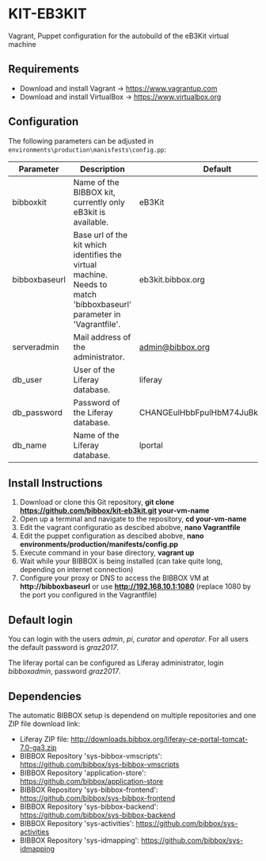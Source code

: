 # KIT-EB3KIT
Vagrant, Puppet configuration for the autobuild of the eB3Kit virtual machine


## Requirements

* Download and install Vagrant -> https://www.vagrantup.com
* Download and install VirtualBox -> https://www.virtualbox.org


## Configuration

The following parameters can be adjusted in `environments\production\manisfests\config.pp`:

| Parameter     | Description                                                                                                          | Default                        |
|---------------|----------------------------------------------------------------------------------------------------------------------|--------------------------------|
| bibboxkit     | Name of the BIBBOX kit, currently only eB3kit is available.                                                                                              | eB3Kit                         |
| bibboxbaseurl | Base url of the kit which identifies the virtual machine. Needs to match 'bibboxbaseurl' parameter in 'Vagrantfile'. | eb3kit.bibbox.org              |
| serveradmin   | Mail address of the administrator.                                                                                   | admin@bibbox.org               |
| db_user       | User of the Liferay database.                                                                                        | liferay                        |
| db_password   | Password of the Liferay database.                                                                                    | CHANGEulHbbFpulHbM74JuBk9@CwMS |
| db_name       | Name of the Liferay database.                                                                                        | lportal                        |


## Install Instructions

1. Download or clone this Git repository, **git clone https://github.com/bibbox/kit-eb3kit.git your-vm-name**
2. Open up a terminal and navigate to the repository, **cd your-vm-name**
3. Edit the vagrant configuratio as descibed abobve, **nano Vagrantfile**
4. Edit the puppet configuration as descibed abobve, **nano  environments/production/manifests/config.pp**
5. Execute command in your base directory,  **vagrant up**
6. Wait while your BIBBOX is being installed (can take quite long, depending on internet connection)
7. Configure your proxy or DNS to access the BIBBOX VM at **http://bibboxbaseurl** or use **http://192.168.10.1:1080** (replace 1080 by the port you configured in the Vagrantfile)

## Default login

You can login with the users *admin*, *pi*, *curator* and *operator*.  For all users the default password is *graz2017*. 

The liferay portal can be configured as Liferay administrator, login  *bibboxadmin*, password *graz2017*.  

## Dependencies

The automatic BIBBOX setup is dependend on multiple repositories and one ZIP file download link:

* Liferay ZIP file: http://downloads.bibbox.org/liferay-ce-portal-tomcat-7.0-ga3.zip
* BIBBOX Repository 'sys-bibbox-vmscripts': https://github.com/bibbox/sys-bibbox-vmscripts
* BIBBOX Repository 'application-store': https://github.com/bibbox/application-store
* BIBBOX Repository 'sys-bibbox-frontend': https://github.com/bibbox/sys-bibbox-frontend
* BIBBOX Repository 'sys-bibbox-backend': https://github.com/bibbox/sys-bibbox-backend
* BIBBOX Repository 'sys-activities': https://github.com/bibbox/sys-activities
* BIBBOX Repository 'sys-idmapping': https://github.com/bibbox/sys-idmapping

